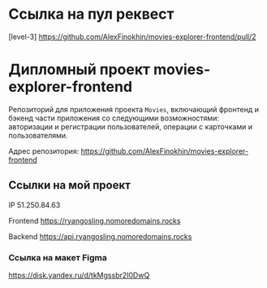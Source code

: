 # Ссылка на пул реквест

[level-3] https://github.com/AlexFinokhin/movies-explorer-frontend/pull/2

# Дипломный проект movies-explorer-frontend
Репозиторий для приложения проекта `Movies`, включающий фронтенд и бэкенд части приложения со следующими возможностями: авторизации и регистрации пользователей, операции с карточками и пользователями.

Адрес репозитория: https://github.com/AlexFinokhin/movies-explorer-frontend

## Ссылки на мой проект

IP 51.250.84.63

Frontend https://ryangosling.nomoredomains.rocks

Backend https://api.ryangosling.nomoredomains.rocks


### Ссылка на макет Figma

https://disk.yandex.ru/d/tkMgssbr2I0DwQ


